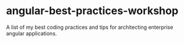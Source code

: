# angular-best-practices-workshop
A list of my best coding practices and tips for architecting enterprise angular applications.
